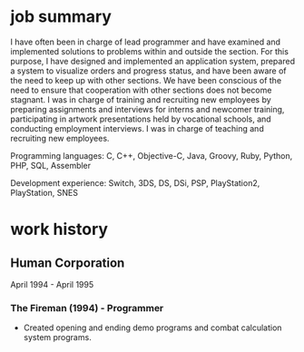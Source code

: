 # job summary

I have often been in charge of lead programmer and have examined and implemented solutions to problems within and outside the section.
For this purpose, I have designed and implemented an application system, prepared a system to visualize orders and progress status, and have been aware of the need to keep up with other sections.
We have been conscious of the need to ensure that cooperation with other sections does not become stagnant.
I was in charge of training and recruiting new employees by preparing assignments and interviews for interns and newcomer training, participating in artwork presentations held by vocational schools, and conducting employment interviews.
I was in charge of teaching and recruiting new employees.

Programming languages: C, C++, Objective-C, Java, Groovy, Ruby, Python, PHP, SQL, Assembler

Development experience: Switch, 3DS, DS, DSi, PSP, PlayStation2, PlayStation, SNES

# work history

## Human Corporation
April 1994 - April 1995

### The Fireman (1994) - Programmer
 - Created opening and ending demo programs and combat calculation system programs.
 
 
<!--
**shun126/shun126** is a ✨ _special_ ✨ repository because its `README.md` (this file) appears on your GitHub profile.

Here are some ideas to get you started:

- 🔭 I’m currently working on ...
- 🌱 I’m currently learning ...
- 👯 I’m looking to collaborate on ...
- 🤔 I’m looking for help with ...
- 💬 Ask me about ...
- 📫 How to reach me: ...
- 😄 Pronouns: ...
- ⚡ Fun fact: ...
-->
